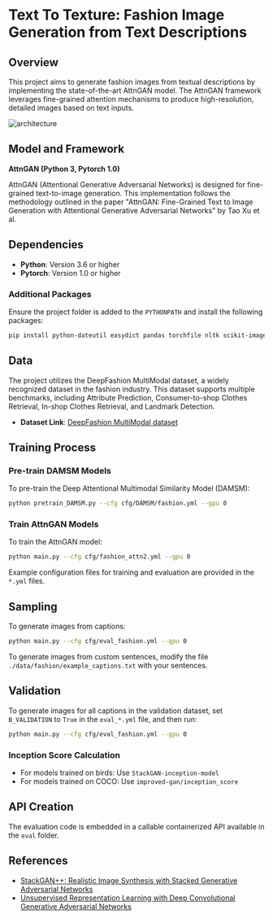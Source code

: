 # Text To Texture: Fashion Image Generation from Text Descriptions

## Overview

This project aims to generate fashion images from textual descriptions by implementing the state-of-the-art AttnGAN model. The AttnGAN framework leverages fine-grained attention mechanisms to produce high-resolution, detailed images based on text inputs.

![architecture](https://github.com/user-attachments/assets/f894d809-ce48-460b-baac-78156b641afd)

## Model and Framework

**AttnGAN (Python 3, Pytorch 1.0)**

AttnGAN (Attentional Generative Adversarial Networks) is designed for fine-grained text-to-image generation. This implementation follows the methodology outlined in the paper "AttnGAN: Fine-Grained Text to Image Generation with Attentional Generative Adversarial Networks" by Tao Xu et al.

## Dependencies

- **Python**: Version 3.6 or higher
- **Pytorch**: Version 1.0 or higher

### Additional Packages

Ensure the project folder is added to the `PYTHONPATH` and install the following packages:

```bash
pip install python-dateutil easydict pandas torchfile nltk scikit-image
```

## Data

The project utilizes the DeepFashion MultiModal dataset, a widely recognized dataset in the fashion industry. This dataset supports multiple benchmarks, including Attribute Prediction, Consumer-to-shop Clothes Retrieval, In-shop Clothes Retrieval, and Landmark Detection.

- **Dataset Link**: [DeepFashion MultiModal dataset](https://mmlab.ie.cuhk.edu.hk/projects/DeepFashion.html)

## Training Process

### Pre-train DAMSM Models

To pre-train the Deep Attentional Multimodal Similarity Model (DAMSM):

```bash
python pretrain_DAMSM.py --cfg cfg/DAMSM/fashion.yml --gpu 0
```

### Train AttnGAN Models

To train the AttnGAN model:

```bash
python main.py --cfg cfg/fashion_attn2.yml --gpu 0
```

Example configuration files for training and evaluation are provided in the `*.yml` files.

## Sampling

To generate images from captions:

```bash
python main.py --cfg cfg/eval_fashion.yml --gpu 0
```

To generate images from custom sentences, modify the file `./data/fashion/example_captions.txt` with your sentences.

## Validation

To generate images for all captions in the validation dataset, set `B_VALIDATION` to `True` in the `eval_*.yml` file, and then run:

```bash
python main.py --cfg cfg/eval_fashion.yml --gpu 0
```

### Inception Score Calculation

- For models trained on birds: Use `StackGAN-inception-model`
- For models trained on COCO: Use `improved-gan/inception_score`

## API Creation

The evaluation code is embedded in a callable containerized API available in the `eval` folder.

## References

- [StackGAN++: Realistic Image Synthesis with Stacked Generative Adversarial Networks](https://github.com/hanzhanggit/StackGAN-v2)
- [Unsupervised Representation Learning with Deep Convolutional Generative Adversarial Networks](https://github.com/carpedm20/DCGAN-tensorflow)
